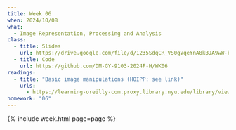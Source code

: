 ```yaml
---
title: Week 06
when: 2024/10/08
what:
  - Image Representation, Processing and Analysis
class:
  - title: Slides
    url: https://drive.google.com/file/d/1235SdqCR_VS0gVqeYnA8kBJA9wW-bGLs/
  - title: Code
    url: https://github.com/DM-GY-9103-2024F-H/WK06
readings:
  - title: "Basic image manipulations (HOIPP: see link)"
    urls:
      - https://learning-oreilly-com.proxy.library.nyu.edu/library/view/hands-on-image-processing/9781789343731/953d2e04-ac5d-4568-a2c7-fd968ebc7999.xhtml
homework: "06"
---
```

{% include week.html page=page %}

